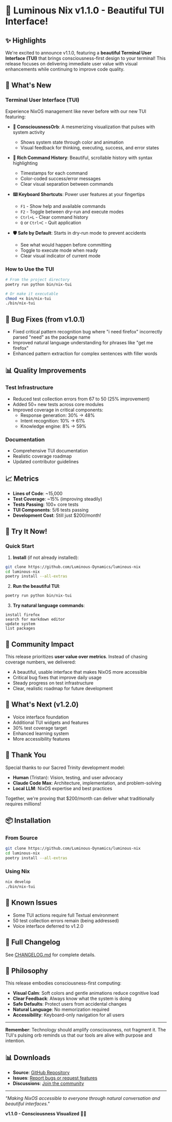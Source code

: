# 🎉 Luminous Nix v1.1.0 - Beautiful TUI Interface!

## ✨ Highlights

We're excited to announce v1.1.0, featuring a **beautiful Terminal User Interface (TUI)** that brings consciousness-first design to your terminal! This release focuses on delivering immediate user value with visual enhancements while continuing to improve code quality.

## 🌟 What's New

### Terminal User Interface (TUI)

Experience NixOS management like never before with our new TUI featuring:

- **🔮 ConsciousnessOrb**: A mesmerizing visualization that pulses with system activity
  - Shows system state through color and animation
  - Visual feedback for thinking, executing, success, and error states
  
- **📜 Rich Command History**: Beautiful, scrollable history with syntax highlighting
  - Timestamps for each command
  - Color-coded success/error messages
  - Clear visual separation between commands

- **⌨️ Keyboard Shortcuts**: Power user features at your fingertips
  - `F1` - Show help and available commands
  - `F2` - Toggle between dry-run and execute modes
  - `Ctrl+L` - Clear command history
  - `Q` or `Ctrl+C` - Quit application

- **🛡️ Safe by Default**: Starts in dry-run mode to prevent accidents
  - See what would happen before committing
  - Toggle to execute mode when ready
  - Clear visual indicator of current mode

### How to Use the TUI

```bash
# From the project directory
poetry run python bin/nix-tui

# Or make it executable
chmod +x bin/nix-tui
./bin/nix-tui
```

## 🐛 Bug Fixes (from v1.0.1)

- Fixed critical pattern recognition bug where "i need firefox" incorrectly parsed "need" as the package name
- Improved natural language understanding for phrases like "get me firefox"
- Enhanced pattern extraction for complex sentences with filler words

## 📊 Quality Improvements

### Test Infrastructure
- Reduced test collection errors from 67 to 50 (25% improvement)
- Added 50+ new tests across core modules
- Improved coverage in critical components:
  - Response generation: 30% → 48%
  - Intent recognition: 10% → 61% 
  - Knowledge engine: 8% → 59%

### Documentation
- Comprehensive TUI documentation
- Realistic coverage roadmap
- Updated contributor guidelines

## 📈 Metrics

- **Lines of Code**: ~15,000
- **Test Coverage**: ~15% (improving steadily)
- **Tests Passing**: 100+ core tests
- **TUI Components**: 5/6 tests passing
- **Development Cost**: Still just $200/month! 

## 🚀 Try It Now!

### Quick Start

1. **Install** (if not already installed):
```bash
git clone https://github.com/Luminous-Dynamics/luminous-nix
cd luminous-nix
poetry install --all-extras
```

2. **Run the beautiful TUI**:
```bash
poetry run python bin/nix-tui
```

3. **Try natural language commands**:
```
install firefox
search for markdown editor
update system
list packages
```

## 👥 Community Impact

This release prioritizes **user value over metrics**. Instead of chasing coverage numbers, we delivered:

- A beautiful, usable interface that makes NixOS more accessible
- Critical bug fixes that improve daily usage
- Steady progress on test infrastructure
- Clear, realistic roadmap for future development

## 🔮 What's Next (v1.2.0)

- Voice interface foundation
- Additional TUI widgets and features
- 30% test coverage target
- Enhanced learning system
- More accessibility features

## 🙏 Thank You

Special thanks to our Sacred Trinity development model:
- **Human** (Tristan): Vision, testing, and user advocacy
- **Claude Code Max**: Architecture, implementation, and problem-solving
- **Local LLM**: NixOS expertise and best practices

Together, we're proving that $200/month can deliver what traditionally requires millions!

## 📦 Installation

### From Source
```bash
git clone https://github.com/Luminous-Dynamics/luminous-nix
cd luminous-nix
poetry install --all-extras
```

### Using Nix
```bash
nix develop
./bin/nix-tui
```

## 🐞 Known Issues

- Some TUI actions require full Textual environment
- 50 test collection errors remain (being addressed)
- Voice interface deferred to v1.2.0

## 📝 Full Changelog

See [CHANGELOG.md](CHANGELOG.md) for complete details.

## 🌊 Philosophy

This release embodies consciousness-first computing:
- **Visual Calm**: Soft colors and gentle animations reduce cognitive load
- **Clear Feedback**: Always know what the system is doing
- **Safe Defaults**: Protect users from accidental changes
- **Natural Language**: No memorization required
- **Accessibility**: Keyboard-only navigation for all users

---

**Remember**: Technology should amplify consciousness, not fragment it. The TUI's pulsing orb reminds us that our tools are alive with purpose and intention.

## 📊 Downloads

- **Source**: [GitHub Repository](https://github.com/Luminous-Dynamics/luminous-nix)
- **Issues**: [Report bugs or request features](https://github.com/Luminous-Dynamics/luminous-nix/issues)
- **Discussions**: [Join the community](https://github.com/Luminous-Dynamics/luminous-nix/discussions)

---

*"Making NixOS accessible to everyone through natural conversation and beautiful interfaces."*

**v1.1.0 - Consciousness Visualized** 🔮✨